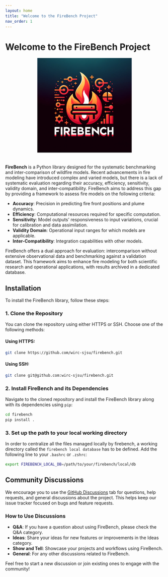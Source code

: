 ```yaml
---
layout: home
title: "Welcome to the FireBench Project"
nav_order: 1
---
```

# Welcome to the FireBench Project

<div style="text-align: center;">
    <img src="images/firebench_logo.png" alt="FireBench Logo" width="300"/>
</div>

<div style="height: 20px;"></div> <!-- Adds a blank space -->

**FireBench** is a Python library designed for the systematic benchmarking and inter-comparison of wildfire models.
Recent advancements in fire modeling have introduced complex and varied models, but there is a lack of systematic evaluation regarding their accuracy, efficiency, sensitivity, validity domain, and inter-compatibility.
FireBench aims to address this gap by providing a framework to assess fire models on the following criteria:

- **Accuracy**: Precision in predicting fire front positions and plume dynamics.
- **Efficiency**: Computational resources required for specific computation.
- **Sensitivity**: Model outputs' responsiveness to input variations, crucial for calibration and data assimilation.
- **Validity Domain**: Operational input ranges for which models are applicable.
- **Inter-Compatibility**: Integration capabilities with other models.

FireBench offers a dual approach for evaluation: intercomparison without extensive observational data and benchmarking against a validation dataset. This framework aims to enhance fire modeling for both scientific research and operational applications, with results archived in a dedicated database.

## Installation

To install the FireBench library, follow these steps:

### 1. Clone the Repository

You can clone the repository using either HTTPS or SSH. Choose one of the following methods:

#### Using HTTPS:
```bash
git clone https://github.com/wirc-sjsu/firebench.git
```

#### Using SSH:
```bash
git clone git@github.com:wirc-sjsu/firebench.git
```

### 2. Install FireBench and its Dependencies

Navigate to the cloned repository and install the FireBench library along with its dependencies using `pip`:

```bash
cd firebench
pip install .
```
### 3. Set up the path to your local working directory

In order to centralize all the files managed locally by firebench, a working directory called the `firebench local database` has to be defined. Add the following line to your `.bashrc` or `.zshrc`:
```bash
export FIREBENCH_LOCAL_DB=/path/to/your/firebench/local/db
```
## Community Discussions

We encourage you to use the [GitHub Discussions](https://github.com/wirc-sjsu/firebench/discussions) tab for questions, help requests, and general discussions about the project. This helps keep our issue tracker focused on bugs and feature requests.

### How to Use Discussions

- **Q&A**: If you have a question about using FireBench, please check the Q&A category.
- **Ideas**: Share your ideas for new features or improvements in the Ideas category.
- **Show and Tell**: Showcase your projects and workflows using FireBench.
- **General**: For any other discussions related to FireBench.

Feel free to start a new discussion or join existing ones to engage with the community!